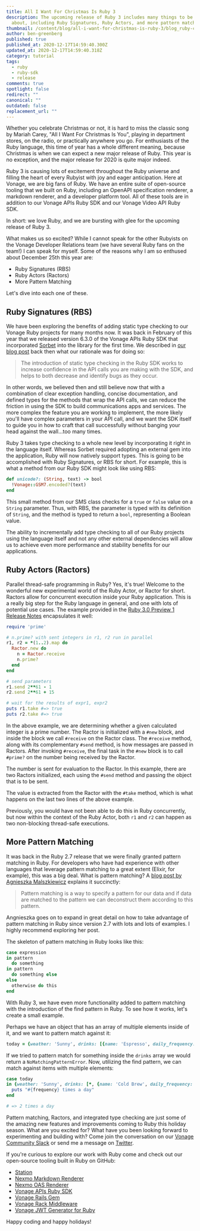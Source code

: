 ```yaml
---
title: All I Want For Christmas Is Ruby 3
description: The upcoming release of Ruby 3 includes many things to be excited
  about, including Ruby Signatures, Ruby Actors, and more pattern matching.
thumbnail: /content/blog/all-i-want-for-christmas-is-ruby-3/blog_ruby-christmas_1200x600.jpg
author: ben-greenberg
published: true
published_at: 2020-12-17T14:59:40.300Z
updated_at: 2020-12-17T14:59:40.318Z
category: tutorial
tags:
  - ruby
  - ruby-sdk
  - release
comments: true
spotlight: false
redirect: ""
canonical: ""
outdated: false
replacement_url: ""
---
```

Whether you celebrate Christmas or not, it is hard to miss the classic song by Mariah Carey, "All I Want For Christmas Is You", playing in department stores, on the radio, or practically anywhere you go. For enthusiasts of the Ruby language, this time of year has a whole different meaning, because Christmas is when we can expect a new major release of Ruby. This year is no exception, and the major release for 2020 is quite major indeed.

Ruby 3 is causing lots of excitement throughout the Ruby universe and filling the heart of every Rubyist with joy and eager anticipation. Here at Vonage, we are big fans of Ruby. We have an entire suite of open-source tooling that we built on Ruby, including an OpenAPI specification renderer, a markdown renderer, and a developer platform tool. All of these tools are in addition to our Vonage APIs Ruby SDK and our Vonage Video API Ruby SDK.

In short: we love Ruby, and we are bursting with glee for the upcoming release of Ruby 3.

What makes us so excited? While I cannot speak for the other Rubyists on the Vonage Developer Relations team (we have several Ruby fans on the team!) I can speak for myself. Some of the reasons why I am so enthused about December 25th this year are:

* Ruby Signatures (RBS)
* Ruby Actors (Ractors)
* More Pattern Matching

Let's dive into each one of these.

## Ruby Signatures (RBS)

We have been exploring the benefits of adding static type checking to our Vonage Ruby projects for many months now. It was back in February of this year that we released version 6.3.0 of the Vonage APIs Ruby SDK that incorporated [Sorbet](https://sorbet.org) into the library for the first time. We described in [our blog post](https://www.nexmo.com/legacy-blog/2020/02/26/nexmo-ruby-new-release-host-overriding-dr) back then what our rationale was for doing so:

> The introduction of static type checking in the Ruby SDK works to increase confidence in the API calls you are making with the SDK, and helps to both decrease and identify bugs as they occur.

In other words, we believed then and still believe now that with a combination of clear exception handling, concise documentation, and defined types for the methods that wrap the API calls, we can reduce the friction in using the SDK to build communications apps and services. The more complex the feature you are working to implement, the more likely you'll have complex parameters in your API call, and we want the SDK itself to guide you in how to craft that call successfully without banging your head against the wall...too many times.

Ruby 3 takes type checking to a whole new level by incorporating it right in the language itself. Whereas Sorbet required adopting an external gem into the application, Ruby will now natively support types. This is going to be accomplished with Ruby Signatures, or RBS for short. For example, this is what a method from our Ruby SDK might look like using RBS:

```ruby
def unicode?: (String, text) -> bool
  !Vonage::GSM7.encoded?(text)
end
```

This small method from our SMS class checks for a `true` or `false` value on a `String` parameter. Thus, with RBS, the parameter is typed with its definition of `String`, and the method is typed to return a `bool`, representing a Boolean value.

The ability to incrementally add type checking to all of our Ruby projects using the language itself and not any other external dependencies will allow us to achieve even more performance and stability benefits for our applications. 

## Ruby Actors (Ractors)

Parallel thread-safe programming in Ruby? Yes, it's true! Welcome to the wonderful new experimental world of the Ruby Actor, or Ractor for short. Ractors allow for concurrent execution inside your Ruby application. This is a really big step for the Ruby language in general, and one with lots of potential use cases. The example provided in the [Ruby 3.0 Preview 1 Release Notes](https://www.ruby-lang.org/en/news/2020/09/25/ruby-3-0-0-preview1-released/) encapsulates it well:

```ruby
require 'prime'

# n.prime? with sent integers in r1, r2 run in parallel
r1, r2 = *(1..2).map do
  Ractor.new do
    n = Ractor.receive
    n.prime?
  end
end

# send parameters
r1.send 2**61 - 1
r2.send 2**61 + 15

# wait for the results of expr1, expr2
puts r1.take #=> true
puts r2.take #=> true
```

In the above example, we are determining whether a given calculated integer is a prime number. The Ractor is initialized with a `#new` block, and inside the block we call `#receive` on the Ractor class. The `#receive` method, along with its complementary `#send` method, is how messages are passed in Ractors. After invoking `#receive`, the final task in the `#new` block is to call `#prime?` on the number being received by the Ractor.

The number is sent for evaluation to the Ractor. In this example, there are two Ractors initialized, each using the `#send` method and passing the object that is to be sent. 

The value is extracted from the Ractor with the `#take` method, which is what happens on the last two lines of the above example.

Previously, you would have not been able to do this in Ruby concurrently, but now within the context of the Ruby Actor, both `r1` and `r2` can happen as two non-blocking thread-safe executions.

## More Pattern Matching

It was back in the Ruby 2.7 release that we were finally granted pattern matching in Ruby. For developers who have had experience with other languages that leverage pattern matching to a great extent (Elixir, for example), this was a big deal. What is pattern matching? A [blog post by Agnieszka Malszkiewicz](https://womanonrails.com/ruby-pattern-matching) explains it succinctly:

> Pattern matching is a way to specify a pattern for our data and if data are matched to the pattern we can deconstruct them according to this pattern.

Angnieszka goes on to expand in great detail on how to take advantage of pattern matching in Ruby since version 2.7 with lots and lots of examples. I highly recommend exploring her post.

The skeleton of pattern matching in Ruby looks like this:

```ruby
case expression
in pattern
  do something
in pattern
  do something else
else
  otherwise do this
end
```

With Ruby 3, we have even more functionality added to pattern matching with the introduction of the find pattern in Ruby. To see how it works, let's create a small example.

Perhaps we have an object that has an array of multiple elements inside of it, and we want to pattern match against it:

```ruby
today = {weather: 'Sunny', drinks: [{name: 'Espresso', daily_frequency: 3}, {name: 'Cold Brew', daily_frequency: 2}, day: 'Tuesday']}
```

If we tried to pattern match for something inside the `drinks` array we would return a `NoMatchingPatternError`. Now, utilizing the find pattern, we can match against items with multiple elements:

```ruby
case today
in {weather: 'Sunny', drinks: [*, {name: 'Cold Brew', daily_frequency: frequency}, *], *}
  puts "#{frequency} times a day"
end

# => 2 times a day
```

Pattern matching, Ractors, and integrated type checking are just some of the amazing new features and improvements coming to Ruby this holiday season. What are you excited for? What have you been looking forward to experimenting and building with? Come join the conversation on our [Vonage Community Slack](https://developer.nexmo.com/community/slack) or send me a message on [Twitter](https://twitter.com/rabbigreenberg).

If you're curious to explore our work with Ruby come and check out our open-source tooling built in Ruby on GitHub:

* [Station](https://github.com/Nexmo/station)
* [Nexmo Markdown Renderer](https://github.com/Nexmo/nexmo-markdown-renderer)
* [Nexmo OAS Renderer](https://github.com/Nexmo/nexmo-oas-renderer)
* [Vonage APIs Ruby SDK](https://github.com/Vonage/vonage-ruby-sdk)
* [Vonage Rails Gem](https://github.com/Nexmo/nexmo-rails)
* [Vonage Rack Middleware](https://github.com/Nexmo/nexmo-rack)
* [Vonage JWT Generator for Ruby](https://github.com/Nexmo/nexmo-jwt-ruby)

Happy coding and happy holidays!
